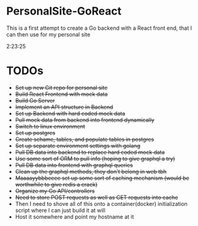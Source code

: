 # PersonalSite-GoReact
 
This is a first attempt to create a Go backend with a React front end, that I can then use for my personal site

2:23:25

# TODOs
- ~~Set up new Git repo for personal site~~
- ~~Build React Frontend with mock data~~
- ~~Build Go Server~~
- ~~Implement an API structure in Backend~~
- ~~Set up Backend with hard coded mock data~~
- ~~Pull mock data from backend into frontend dynamically~~
- ~~Switch to linux environment~~
- ~~Set up postgres~~
- ~~Create schame, tables, and populate tables in postgres~~
- ~~Set up separate environment settings with golang~~
- ~~Pull DB data into backend to replace hard coded mock data~~
- ~~Use some sort of ORM to pull info (hoping to give graphql a try)~~
- ~~Pull DB data into frontend with graphql queries~~
- ~~Clean up the graphql methods, they don't belong in web tbh~~
- ~~Maaaayybbbeeee set up some sort of caching mechanism (would be worthwhile to give redis a crack)~~
- ~~Organize my Go API/controllers~~
- ~~Need to store POST requests as well as GET requests into cache~~
- Then I need to shove all of this onto a container(docker) initialization script where I can just build it at will
- Host it somewhere and point my hostname at it
